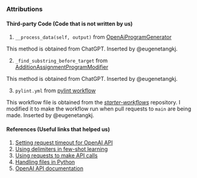 ### Attributions

#### Third-party Code (Code that is not written by us)
1. `__process_data(self, output)` from [OpenAiProgramGenerator](src/base_program_generator/openai_program_generator.py)

This method is obtained from ChatGPT. Inserted by @eugenetangkj.


2. `_find_substring_before_target` from [AdditionAssignmentProgramModifier](src/metamorphic_program_modifier/addition_assignment_program_modifier.py)

This method is obtained from ChatGPT. Inserted by @eugenetangkj.

3. `pylint.yml` from [pylint workflow](.github/workflows/pylint.yml)

This workflow file is obtained from the [_starter-workflows_](https://github.com/actions/starter-workflows/blob/main/ci/pylint.yml) repository. I modified it to make the workflow run when pull requests to `main` are being made. Inserted by @eugenetangkj.

#### References (Useful links that helped us)
1. [Setting request timeout for OpenAI API](https://community.openai.com/t/setting-request-timeout-in-openai-v1-2-2/492772)
2. [Using delimiters in few-shot learning](https://community.openai.com/t/convert-few-shot-example-to-api-code/325614/2)
3. [Using requests to make API calls](https://realpython.com/python-requests/)
4. [Handling files in Python](https://www.geeksforgeeks.org/python-append-to-a-file/)
5. [OpenAI API documentation](https://platform.openai.com/docs/overview)